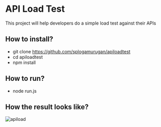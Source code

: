 # API Load Test

This project will help developers do a simple load test against their APIs

## How to install?

* git clone https://github.com/splogamurugan/apiloadtest
* cd apiloadtest
* npm install

## How to run?
* node run.js





## How the result looks like?
![apiload](https://ibb.co/kByiFV)
